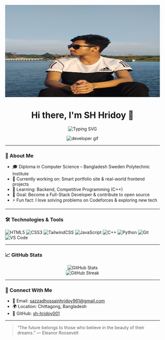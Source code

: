 <p align="center">
  <img src="https://github.com/sh-hridoy001/sh-hridoy001/blob/main/IMG_20250411_165510382_HDR.jpg" width="100%" height="300" alt="Hridoy's Banner Image" />
</p>


<h1 align="center">Hi there, I'm SH Hridoy 👋</h1>

<p align="center">
  <img src="https://readme-typing-svg.herokuapp.com?font=Fira+Code&weight=500&size=22&pause=1000&center=true&vCenter=true&multiline=true&width=450&height=70&lines=Frontend+Developer;Python+Learner+%7C+C%2B%2B+Coder;Love+to+Learn+New+Techs" alt="Typing SVG" />
</p>

<p align="center">
  <img src="https://github.com/sh-hridoy001/sh-hridoy001/blob/main/profile-banner.gif" alt="developer gif" width="60%" />
</p>

---

### 🚀 About Me

- 🎓 Diploma in Computer Science – Bangladesh Sweden Polytechnic Institute
- 🔭 Currently working on: Smart portfolio site & real-world frontend projects
- 🌱 Learning: Backend, Competitive Programming (C++)
- 🎯 Goal: Become a Full-Stack Developer & contribute to open source
- ⚡ Fun fact: I love solving problems on Codeforces & exploring new tech

---

### 🛠️ Technologies & Tools

![HTML5](https://img.shields.io/badge/-HTML5-E34F26?style=flat&logo=html5)
![CSS3](https://img.shields.io/badge/-CSS3-1572B6?style=flat&logo=css3)
![TailwindCSS](https://img.shields.io/badge/-TailwindCSS-38B2AC?style=flat&logo=tailwind-css)
![JavaScript](https://img.shields.io/badge/-JavaScript-F7DF1E?style=flat&logo=javascript)
![C++](https://img.shields.io/badge/-C++-00599C?style=flat&logo=cplusplus)
![Python](https://img.shields.io/badge/-Python-3776AB?style=flat&logo=python)
![Git](https://img.shields.io/badge/-Git-F05032?style=flat&logo=git)
![VS Code](https://img.shields.io/badge/-VS%20Code-007ACC?style=flat&logo=visual-studio-code)

---

### 📈 GitHub Stats

<p align="center">
  <img src="https://github-readme-stats.vercel.app/api?username=sh-hridoy001&show_icons=true&theme=radical" alt="GitHub Stats" />
  <br>
  <img src="https://github-readme-streak-stats.herokuapp.com/?user=sh-hridoy001&theme=radical" alt="GitHub Streak" />
</p>

---

### 🔗 Connect With Me

- 📧 Email: sazzadhossainhridoy961@gmail.com  
- 🌍 Location: Chittagong, Bangladesh  
- 🔗 GitHub: [sh-hridoy001](https://github.com/sh-hridoy001)

---

> “The future belongs to those who believe in the beauty of their dreams.” — Eleanor Roosevelt

